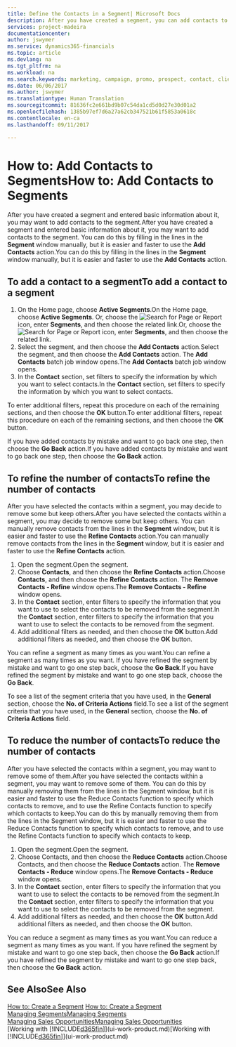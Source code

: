 ```yaml
---
title: Define the Contacts in a Segment| Microsoft Docs
description: After you have created a segment, you can add contacts to the segment, for example, as part of a marketing campaign targeting particular customers or clients.
services: project-madeira
documentationcenter: 
author: jswymer
ms.service: dynamics365-financials
ms.topic: article
ms.devlang: na
ms.tgt_pltfrm: na
ms.workload: na
ms.search.keywords: marketing, campaign, promo, prospect, contact, client, customer
ms.date: 06/06/2017
ms.author: jswymer
ms.translationtype: Human Translation
ms.sourcegitcommit: 81636fc2e661bd9b07c54da1cd5d0d27e30d01a2
ms.openlocfilehash: 1385b97ef7d6a27a62cb347521b61f5853a0618c
ms.contentlocale: en-ca
ms.lasthandoff: 09/11/2017

---
```

# <a name="how-to-add-contacts-to-segments"></a><span data-ttu-id="d3059-103">How to: Add Contacts to Segments</span><span class="sxs-lookup"><span data-stu-id="d3059-103">How to: Add Contacts to Segments</span></span>
<span data-ttu-id="d3059-104">After you have created a segment and entered basic information about it, you may want to add contacts to the segment.</span><span class="sxs-lookup"><span data-stu-id="d3059-104">After you have created a segment and entered basic information about it, you may want to add contacts to the segment.</span></span> <span data-ttu-id="d3059-105">You can do this by filling in the lines in the **Segment** window manually, but it is easier and faster to use the **Add Contacts** action.</span><span class="sxs-lookup"><span data-stu-id="d3059-105">You can do this by filling in the lines in the **Segment** window manually, but it is easier and faster to use the **Add Contacts** action.</span></span>

## <a name="to-add-a-contact-to-a-segment"></a><span data-ttu-id="d3059-106">To add a contact to a segment</span><span class="sxs-lookup"><span data-stu-id="d3059-106">To add a contact to a segment</span></span>
1. <span data-ttu-id="d3059-107">On the Home page, choose **Active Segments**.</span><span class="sxs-lookup"><span data-stu-id="d3059-107">On the Home page, choose **Active Segments**.</span></span> <span data-ttu-id="d3059-108">Or, choose the ![Search for Page or Report](media/ui-search/search_small.png "Search for Page or Report icon") icon, enter **Segments**, and then choose the related link.</span><span class="sxs-lookup"><span data-stu-id="d3059-108">Or, choose the ![Search for Page or Report](media/ui-search/search_small.png "Search for Page or Report icon") icon, enter **Segments**, and then choose the related link.</span></span>  
2. <span data-ttu-id="d3059-109">Select the segment, and then choose the **Add Contacts** action.</span><span class="sxs-lookup"><span data-stu-id="d3059-109">Select the segment, and then choose the **Add Contacts** action.</span></span> <span data-ttu-id="d3059-110">The **Add Contacts** batch job window opens.</span><span class="sxs-lookup"><span data-stu-id="d3059-110">The **Add Contacts** batch job window opens.</span></span>
3. <span data-ttu-id="d3059-111">In the **Contact** section, set filters to specify the information by which you want to select contacts.</span><span class="sxs-lookup"><span data-stu-id="d3059-111">In the **Contact** section, set filters to specify the information by which you want to select contacts.</span></span>

<span data-ttu-id="d3059-112">To enter additional filters, repeat this procedure on each of the remaining sections, and then choose the **OK** button.</span><span class="sxs-lookup"><span data-stu-id="d3059-112">To enter additional filters, repeat this procedure on each of the remaining sections, and then choose the **OK** button.</span></span>

<span data-ttu-id="d3059-113">If you have added contacts by mistake and want to go back one step, then choose the **Go Back** action.</span><span class="sxs-lookup"><span data-stu-id="d3059-113">If you have added contacts by mistake and want to go back one step, then choose the **Go Back** action.</span></span>

## <a name="to-refine-the-number-of-contacts"></a><span data-ttu-id="d3059-114">To refine the number of contacts</span><span class="sxs-lookup"><span data-stu-id="d3059-114">To refine the number of contacts</span></span>
<span data-ttu-id="d3059-115">After you have selected the contacts within a segment, you may decide to remove some but keep others.</span><span class="sxs-lookup"><span data-stu-id="d3059-115">After you have selected the contacts within a segment, you may decide to remove some but keep others.</span></span> <span data-ttu-id="d3059-116">You can manually remove contacts from the lines in the **Segment** window, but it is easier and faster to use the **Refine Contacts** action.</span><span class="sxs-lookup"><span data-stu-id="d3059-116">You can manually remove contacts from the lines in the **Segment** window, but it is easier and faster to use the **Refine Contacts** action.</span></span>

1. <span data-ttu-id="d3059-117">Open the segment.</span><span class="sxs-lookup"><span data-stu-id="d3059-117">Open the segment.</span></span>
2. <span data-ttu-id="d3059-118">Choose **Contacts**, and then choose the **Refine Contacts** action.</span><span class="sxs-lookup"><span data-stu-id="d3059-118">Choose **Contacts**, and then choose the **Refine Contacts** action.</span></span> <span data-ttu-id="d3059-119">The **Remove Contacts - Refine** window opens.</span><span class="sxs-lookup"><span data-stu-id="d3059-119">The **Remove Contacts - Refine** window opens.</span></span>
3. <span data-ttu-id="d3059-120">In the **Contact** section, enter filters to specify the information that you want to use to select the contacts to be removed from the segment.</span><span class="sxs-lookup"><span data-stu-id="d3059-120">In the **Contact** section, enter filters to specify the information that you want to use to select the contacts to be removed from the segment.</span></span>
4. <span data-ttu-id="d3059-121">Add additional filters as needed, and then choose the **OK** button.</span><span class="sxs-lookup"><span data-stu-id="d3059-121">Add additional filters as needed, and then choose the **OK** button.</span></span>

<span data-ttu-id="d3059-122">You can refine a segment as many times as you want.</span><span class="sxs-lookup"><span data-stu-id="d3059-122">You can refine a segment as many times as you want.</span></span> <span data-ttu-id="d3059-123">If you have refined the segment by mistake and want to go one step back, choose the **Go Back**.</span><span class="sxs-lookup"><span data-stu-id="d3059-123">If you have refined the segment by mistake and want to go one step back, choose the **Go Back**.</span></span>

<span data-ttu-id="d3059-124">To see a list of the segment criteria that you have used, in the **General** section, choose the **No. of Criteria Actions** field.</span><span class="sxs-lookup"><span data-stu-id="d3059-124">To see a list of the segment criteria that you have used, in the **General** section, choose the **No. of Criteria Actions** field.</span></span>

## <a name="to-reduce-the-number-of-contacts"></a><span data-ttu-id="d3059-125">To reduce the number of contacts</span><span class="sxs-lookup"><span data-stu-id="d3059-125">To reduce the number of contacts</span></span>
<span data-ttu-id="d3059-126">After you have selected the contacts within a segment, you may want to remove some of them.</span><span class="sxs-lookup"><span data-stu-id="d3059-126">After you have selected the contacts within a segment, you may want to remove some of them.</span></span> <span data-ttu-id="d3059-127">You can do this by manually removing them from the lines in the Segment window, but it is easier and faster to use the Reduce Contacts function to specify which contacts to remove, and to use the Refine Contacts function to specify which contacts to keep.</span><span class="sxs-lookup"><span data-stu-id="d3059-127">You can do this by manually removing them from the lines in the Segment window, but it is easier and faster to use the Reduce Contacts function to specify which contacts to remove, and to use the Refine Contacts function to specify which contacts to keep.</span></span>

1. <span data-ttu-id="d3059-128">Open the segment.</span><span class="sxs-lookup"><span data-stu-id="d3059-128">Open the segment.</span></span>
2. <span data-ttu-id="d3059-129">Choose Contacts, and then choose the **Reduce Contacts** action.</span><span class="sxs-lookup"><span data-stu-id="d3059-129">Choose Contacts, and then choose the **Reduce Contacts** action.</span></span> <span data-ttu-id="d3059-130">The **Remove Contacts - Reduce** window opens.</span><span class="sxs-lookup"><span data-stu-id="d3059-130">The **Remove Contacts - Reduce** window opens.</span></span>
3. <span data-ttu-id="d3059-131">In the **Contact** section, enter filters to specify the information that you want to use to select the contacts to be removed from the segment.</span><span class="sxs-lookup"><span data-stu-id="d3059-131">In the **Contact** section, enter filters to specify the information that you want to use to select the contacts to be removed from the segment.</span></span>
4. <span data-ttu-id="d3059-132">Add additional filters as needed, and then choose the **OK** button.</span><span class="sxs-lookup"><span data-stu-id="d3059-132">Add additional filters as needed, and then choose the **OK** button.</span></span>

<span data-ttu-id="d3059-133">You can reduce a segment as many times as you want.</span><span class="sxs-lookup"><span data-stu-id="d3059-133">You can reduce a segment as many times as you want.</span></span> <span data-ttu-id="d3059-134">If you have refined the segment by mistake and want to go one step back, then choose the **Go Back** action.</span><span class="sxs-lookup"><span data-stu-id="d3059-134">If you have refined the segment by mistake and want to go one step back, then choose the **Go Back** action.</span></span>

## <a name="see-also"></a><span data-ttu-id="d3059-135">See Also</span><span class="sxs-lookup"><span data-stu-id="d3059-135">See Also</span></span>
<span data-ttu-id="d3059-136">[How to: Create a Segment](marketing-how-create-segment.md) </span><span class="sxs-lookup"><span data-stu-id="d3059-136">[How to: Create a Segment](marketing-how-create-segment.md) </span></span>  
[<span data-ttu-id="d3059-137">Managing Segments</span><span class="sxs-lookup"><span data-stu-id="d3059-137">Managing Segments</span></span>](marketing-segments.md)  
[<span data-ttu-id="d3059-138">Managing Sales Opportunities</span><span class="sxs-lookup"><span data-stu-id="d3059-138">Managing Sales Opportunities</span></span>](marketing-manage-sales-opportunities.md)  
<span data-ttu-id="d3059-139">[Working with [!INCLUDE[d365fin](includes/d365fin_md.md)]](ui-work-product.md)</span><span class="sxs-lookup"><span data-stu-id="d3059-139">[Working with [!INCLUDE[d365fin](includes/d365fin_md.md)]](ui-work-product.md)</span></span>  

